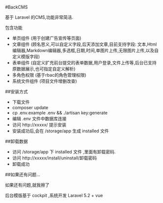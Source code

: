 #BackCMS

基于 Laravel 的CMS,功能非常简洁.

包含功能
* 单页组件 (用于创建广告宣传等页面)
* 文章组件 (顾名思义,可以自定义字段,后天添加文章,目前支持字段: 文本,Html编辑器,Markdown编辑器,多选框,日期,时间,单图片上传,无限图片上传,以及自定义模版字段)
* 表单组件 (自定义扩充前台提交的表单数据,用户登录,文件上传等,后台已支持原数据展示,也可指定自定义解析)
* 多角色权限 (基于rbac的角色管理权限)
* 系统文件组件 (项目文件增删改查)

##安装方式
* 下载文件
* composer update
* cp .env.example .env && ./artisan key:generate
* 编辑 .env 文件中数据库连接
* 访问 http://xxxxx/ 提示安装
* 安装成功后,会在 /storage/app 生成 installed 文件


##卸载数据
* 访问 /storage/app 下 installed 文件 ,里面有卸载密码.
* 访问 http://xxxxx/install/uninstall/卸载密码
* 卸载成功

##如果还有问题...

如果还有问题,就我擦了

后台模版基于 cockpit ,系统开发 Laravel 5.2 + vue